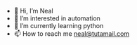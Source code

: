 - 👋 Hi, I’m Neal
- 👀 I’m interested in automation
- 🌱 I’m currently learning python
- 📫 How to reach me neal@tutamail.com

<!---
nez-nix/nez-nix is a ✨ special ✨ repository because its `README.md` (this file) appears on your GitHub profile.
You can click the Preview link to take a look at your changes.
--->
